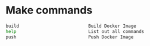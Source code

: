 # Make commands

```bash
build                          Build Docker Image
help                           List out all commands
push                           Push Docker Image
```
